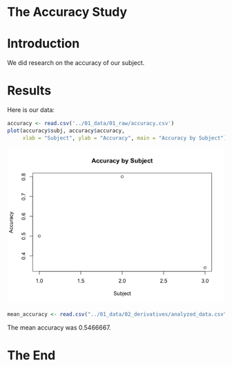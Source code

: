 The Accuracy Study
================

# Introduction

We did research on the accuracy of our subject.

# Results

Here is our data:

``` r
accuracy <- read.csv('../01_data/01_raw/accuracy.csv')
plot(accuracy$subj, accuracy$accuracy,
     xlab = "Subject", ylab = "Accuracy", main = "Accuracy by Subject")
```

![](article_files/figure-gfm/plot-data-1.png)<!-- -->

``` r
mean_accuracy <- read.csv("../01_data/02_derivatives/analyzed_data.csv")$mean_accuracy
```

The mean accuracy was 0.5466667.

# The End
